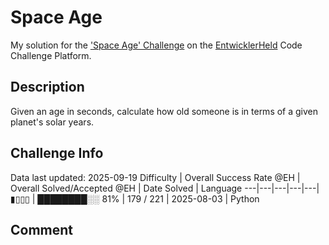 # Space Age

My solution for the ['Space Age' Challenge](https://platform.entwicklerheld.de/challenge/space-age?technology=Python) on the [EntwicklerHeld](https://platform.entwicklerheld.de/) Code Challenge Platform.

## Description
Given an age in seconds, calculate how old someone is in terms of a given planet's solar years.

## Challenge Info
Data last updated: 2025-09-19
Difficulty | Overall Success Rate @EH | Overall Solved/Accepted @EH | Date Solved | Language
---|---|---|---|---|
▮▯▯▯ | ████████░░ 81% | 179 / 221 | 2025-08-03 | Python

## Comment
